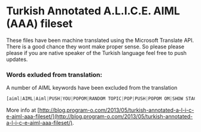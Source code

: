 # Turkish Annotated A.L.I.C.E. AIML (AAA) fileset

These files have been machine translated using the Microsoft Translate API.
There is a good chance they wont make proper sense.
So please please please if you are native speaker of the Turkish language feel free to push updates.

### Words exluded from translation:

A number of AIML keywords have been excluded from the translation

```javascript
[aiml|AIML|Aiml|PUSH|YOU|POPOM|RANDOM TOPIC|POP|PUSH|POPOM OM|SHOW STACK|OM]
```
    
More info at [http://blog.program-o.com/2013/05/turkish-annotated-a-l-i-c-e-aiml-aaa-fileset/](http://blog.program-o.com/2013/05/turkish-annotated-a-l-i-c-e-aiml-aaa-fileset/).